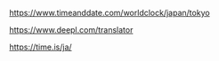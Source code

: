 https://www.timeanddate.com/worldclock/japan/tokyo

https://www.deepl.com/translator

https://time.is/ja/
